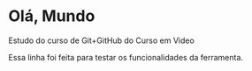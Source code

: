 # Olá, Mundo
 Estudo do curso de Git+GitHub do Curso em Video

Essa linha foi feita para testar os funcionalidades da ferramenta.
